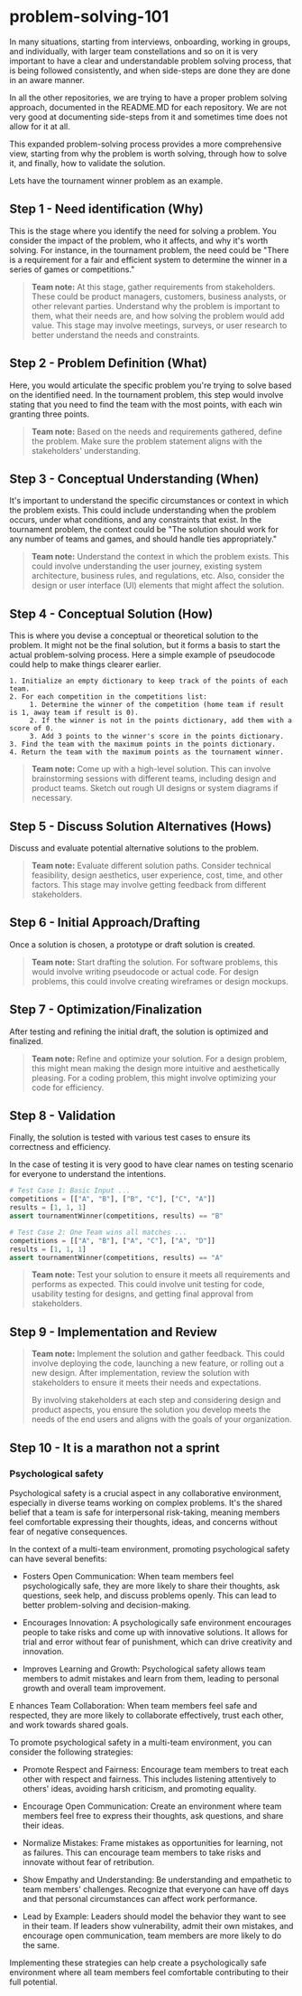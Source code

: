 # problem-solving-101

In many situations, starting from interviews, onboarding, working in groups, and individually, with larger team constellations and so on it is very important to have a clear and understandable problem solving process, that is being followed consistently, and when side-steps are done they are done in an aware manner. 

In all the other repositories, we are trying to have a proper problem solving approach, documented in the README.MD for each repository. We are not very good at documenting side-steps from it and sometimes time does not allow for it at all. 

This expanded problem-solving process provides a more comprehensive view, starting from why the problem is worth solving, through how to solve it, and finally, how to validate the solution.

Lets have the tournament winner problem as an example. 

## Step 1 - Need identification (Why) 

This is the stage where you identify the need for solving a problem. You consider the impact of the problem, who it affects, and why it's worth solving. 
For instance, in the tournament problem, the need could be "There is a requirement for a fair and efficient system to determine the winner in a series of games or competitions."

> **Team note:** At this stage, gather requirements from stakeholders. These could be product managers, customers, business analysts, or other relevant parties. Understand why the problem is important to them, what their needs are, and how solving the problem would add value. This stage may involve meetings, surveys, or user research to better understand the needs and constraints.

## Step 2 - Problem Definition (What)

Here, you would articulate the specific problem you're trying to solve based on the identified need. In the tournament problem, this step would involve stating that you need to find the team with the most points, with each win granting three points.

> **Team note:** Based on the needs and requirements gathered, define the problem. Make sure the problem statement aligns with the stakeholders' understanding. 

## Step 3 - Conceptual Understanding (When)

It's important to understand the specific circumstances or context in which the problem exists. This could include understanding when the problem occurs, under what conditions, and any constraints that exist. In the tournament problem, the context could be "The solution should work for any number of teams and games, and should handle ties appropriately."

> **Team note:** Understand the context in which the problem exists. This could involve understanding the user journey, existing system architecture, business rules, and regulations, etc. Also, consider the design or user interface (UI) elements that might affect the solution. 

## Step 4 - Conceptual Solution (How)

This is where you devise a conceptual or theoretical solution to the problem. It might not be the final solution, but it forms a basis to start the actual problem-solving process. Here a simple example of pseudocode could help to make things clearer earlier. 

```pseudocode
1. Initialize an empty dictionary to keep track of the points of each team.
2. For each competition in the competitions list:
     1. Determine the winner of the competition (home team if result is 1, away team if result is 0).
     2. If the winner is not in the points dictionary, add them with a score of 0.
     3. Add 3 points to the winner's score in the points dictionary.
3. Find the team with the maximum points in the points dictionary.
4. Return the team with the maximum points as the tournament winner.
```

> **Team note:** Come up with a high-level solution. This can involve brainstorming sessions with different teams, including design and product teams. Sketch out rough UI designs or system diagrams if necessary.

## Step 5 - Discuss Solution Alternatives (Hows) 

Discuss and evaluate potential alternative solutions to the problem.

> **Team note:** Evaluate different solution paths. Consider technical feasibility, design aesthetics, user experience, cost, time, and other factors. This stage may involve getting feedback from different stakeholders. 

## Step 6 - Initial Approach/Drafting

Once a solution is chosen, a prototype or draft solution is created.

> **Team note:**  Start drafting the solution. For software problems, this would involve writing pseudocode or actual code. For design problems, this could involve creating wireframes or design mockups.

## Step 7 - Optimization/Finalization

After testing and refining the initial draft, the solution is optimized and finalized.

> **Team note:** Refine and optimize your solution. For a design problem, this might mean making the design more intuitive and aesthetically pleasing. For a coding problem, this might involve optimizing your code for efficiency.

## Step 8 - Validation

Finally, the solution is tested with various test cases to ensure its correctness and efficiency.

In the case of testing it is very good to have clear names on testing scenario for everyone to understand the intentions. 

```python 
# Test Case 1: Basic Input ...
competitions = [["A", "B"], ["B", "C"], ["C", "A"]]
results = [1, 1, 1]
assert tournamentWinner(competitions, results) == "B"

# Test Case 2: One Team wins all matches ... 
competitions = [["A", "B"], ["A", "C"], ["A", "D"]]
results = [1, 1, 1]
assert tournamentWinner(competitions, results) == "A"

```

> **Team note:** Test your solution to ensure it meets all requirements and performs as expected. This could involve unit testing for code, usability testing for designs, and getting final approval from stakeholders.

## Step 9 - Implementation and Review 

> **Team note:** Implement the solution and gather feedback. This could involve deploying the code, launching a new feature, or rolling out a new design. After implementation, review the solution with stakeholders to ensure it meets their needs and expectations. 
> 
> By involving stakeholders at each step and considering design and product aspects, you ensure the solution you develop meets the needs of the end users and aligns with the goals of your organization.

## Step 10 - It is a marathon not a sprint 

### Psychological safety 

Psychological safety is a crucial aspect in any collaborative environment, especially in diverse teams working on complex problems. It's the shared belief that a team is safe for interpersonal risk-taking, meaning members feel comfortable expressing their thoughts, ideas, and concerns without fear of negative consequences.

In the context of a multi-team environment, promoting psychological safety can have several benefits:

- Fosters Open Communication: When team members feel psychologically safe, they are more likely to share their thoughts, ask questions, seek help, and discuss problems openly. This can lead to better problem-solving and decision-making.

- Encourages Innovation: A psychologically safe environment encourages people to take risks and come up with innovative solutions. It allows for trial and error without fear of punishment, which can drive creativity and innovation.

- Improves Learning and Growth: Psychological safety allows team members to admit mistakes and learn from them, leading to personal growth and overall team improvement.

E nhances Team Collaboration: When team members feel safe and respected, they are more likely to collaborate effectively, trust each other, and work towards shared goals.

To promote psychological safety in a multi-team environment, you can consider the following strategies:

- Promote Respect and Fairness: Encourage team members to treat each other with respect and fairness. This includes listening attentively to others' ideas, avoiding harsh criticism, and promoting equality.

- Encourage Open Communication: Create an environment where team members feel free to express their thoughts, ask questions, and share their ideas.

- Normalize Mistakes: Frame mistakes as opportunities for learning, not as failures. This can encourage team members to take risks and innovate without fear of retribution.

- Show Empathy and Understanding: Be understanding and empathetic to team members' challenges. Recognize that everyone can have off days and that personal circumstances can affect work performance.

- Lead by Example: Leaders should model the behavior they want to see in their team. If leaders show vulnerability, admit their own mistakes, and encourage open communication, team members are more likely to do the same.

Implementing these strategies can help create a psychologically safe environment where all team members feel comfortable contributing to their full potential.





